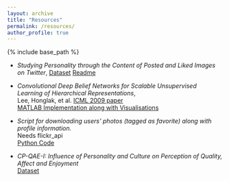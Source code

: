 ```yaml
---
layout: archive
title: "Resources"
permalink: /resources/
author_profile: true
---
```


{% include base_path %}

+ *Studying Personality through the Content of Posted and Liked Images on Twitter*, [Dataset](https://github.com/chandrasg/chandrasg.github.io/blob/master/files/acm_websci_data.csv.zip) [Readme](https://github.com/chandrasg/chandrasg.github.io/blob/master/files/acm_websci_readme.txt)

+ *Convolutional Deep Belief Networks for Scalable Unsupervised Learning of Hierarchical Representations*,   
   Lee, Honglak, et al. [ICML 2009 paper](http://dl.acm.org/citation.cfm?id=1553453)    
   [MATLAB Implementation along with Visualisations](https://github.com/sharathchandra92/CDBN)   

+ *Script for downloading users\' photos (tagged as favorite) along with profile information.*    
   Needs flickr_api   
   [Python Code](https://github.com/sharathchandra92/flickrapi_downloadfavorites) 

+ *CP-QAE-I: Influence of Personality and Culture on Perception of Quality, Affect and Enjoyment*    
   [Dataset](https://www.researchgate.net/publication/281642894_CP-QAE-I_Influence_of_Personality_and_Culture_on_Perception_of_Quality_Affect_and_Enjoyment)


